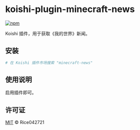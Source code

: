 # koishi-plugin-minecraft-news

[![npm](https://img.shields.io/npm/v/koishi-plugin-minecraft-news.svg)](https://www.npmjs.com/package/koishi-plugin-minecraft-news)

Koishi 插件，用于获取《我的世界》新闻。

## 安装

```bash
# 在 Koishi 插件市场搜索 "minecraft-news"
```

## 使用说明

启用插件即可。

## 许可证

[MIT](LICENSE) © Rice042721
